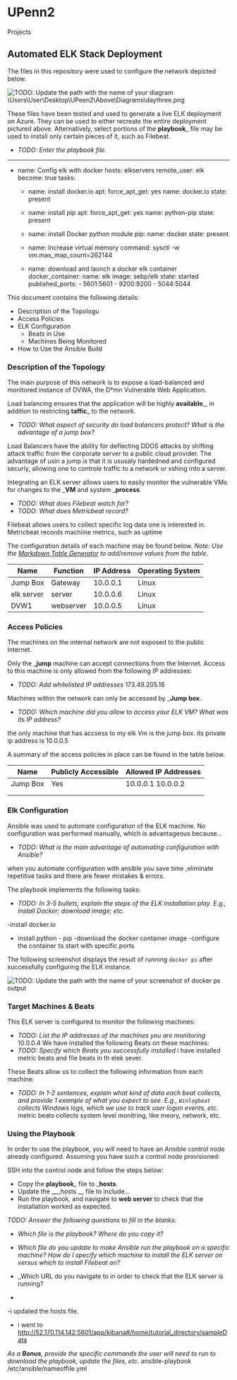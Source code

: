 # UPenn2
Projects
## Automated ELK Stack Deployment

The files in this repository were used to configure the network depicted below.

![TODO: Update the path with the name of your diagram](Images/diagram_filename.png)
\Users\User\Desktop\UPeen2\Above\Diagrams\daythree.png

These files have been tested and used to generate a live ELK deployment on Azure. They can be used to either recreate the entire deployment pictured above. Alternatively, select portions of the __playbook___ file may be used to install only certain pieces of it, such as Filebeat.

  - _TODO: Enter the playbook file._
---
- name: Config elk with docker
  hosts: elkservers
  remote_user: elk
  become: true
  tasks:

  - name: install docker.io
    apt:
      force_apt_get: yes
      name: docker.io
      state: present

  - name: install pip
    apt:
      force_apt_get: yes
      name: python-pip
      state: present

  - name: install Docker python module
    pip:
      name: docker
      state: present

  - name: Increase virtual memory
    command: sysctl -w vm.max_map_count=262144

  - name: download and launch a docker elk container
    docker_container:
      name: elk
      image: sebp/elk
      state: started
      published_ports:
        - 5601:5601
        - 9200:9200
        - 5044:5044

This document contains the following details:
- Description of the Topologu
- Access Policies
- ELK Configuration
  - Beats in Use
  - Machines Being Monitored
- How to Use the Ansible Build


### Description of the Topology

The main purpose of this network is to expose a load-balanced and monitored instance of DVWA, the D*mn Vulnerable Web Application.

Load balancing ensures that the application will be highly __available___, in addition to restricting __taffic___ to the network.
- _TODO: What aspect of security do load balancers protect? What is the advantage of a jump box?_

Load Balancers have the ability for deflecting DDOS attacks by shifting attack traffic from the corporate server to a public cloud provider.
The advantage of usin a jump is that it is ususaly hardedned and configured securly, allowing one to controle traffic to a network or sshing into a server.

Integrating an ELK server allows users to easily monitor the vulnerable VMs for changes to the ___VM__ and system ___process__.
- _TODO: What does Filebeat watch for?_
- _TODO: What does Metricbeat record?_

Filebeat allows users to collect specific log data one is interested in.
Metricbeat records machiine metrics, such as uptime



The configuration details of each machine may be found below.
_Note: Use the [Markdown Table Generator](http://www.tablesgenerator.com/markdown_tables) to add/remove values from the table_.

| Name     | Function | IP Address | Operating System |
|----------|----------|------------|------------------|
| Jump Box | Gateway  | 10.0.0.1   | Linux            |
| elk server| server  | 10.0.0.6   | Linux            |
| DVW1     | webserver| 10.0.0.5   | Linux            |


### Access Policies

The machines on the internal network are not exposed to the public Internet. 

Only the ___jump__ machine can accept connections from the Internet. Access to this machine is only allowed from the following IP addresses:
- _TODO: Add whitelisted IP addresses_
173.49.205.16

Machines within the network can only be accessed by ___Jump box__.
- _TODO: Which machine did you allow to access your ELK VM? What was its IP address?_


the only machine that has accsess to my elk Vm is the jump box. its private ip address is 10.0.0.5 


A summary of the access policies in place can be found in the table below.

| Name     | Publicly Accessible | Allowed IP Addresses |
|----------|---------------------|----------------------|
| Jump Box | Yes                 | 10.0.0.1 10.0.0.2    |
|          |                     |                      |
|          |                     |                      |

### Elk Configuration

Ansible was used to automate configuration of the ELK machine. No configuration was performed manually, which is advantageous because...
- _TODO: What is the main advantage of automating configuration with Ansible?_

when you automate configuration with ansible you save time ,eliminate repetitive tasks and there are fewer mistakes & errors.


The playbook implements the following tasks:
- _TODO: In 3-5 bullets, explain the steps of the ELK installation play. E.g., install Docker; download image; etc._

-install docker.io 
- install python - pip
-download the docker container image
-configure the container to start with specific ports


The following screenshot displays the result of running `docker ps` after successfully configuring the ELK instance.

![TODO: Update the path with the name of your screenshot of docker ps output](Images/docker_ps_output.png)

### Target Machines & Beats
This ELK server is configured to monitor the following machines:
- _TODO: List the IP addresses of the machines you are monitoring_
10.0.0.4
We have installed the following Beats on these machines:
- _TODO: Specify which Beats you successfully installed_
i have installed metric beats and file beats in th elek sever.

These Beats allow us to collect the following information from each machine:
- _TODO: In 1-2 sentences, explain what kind of data each beat collects, and provide 1 example of what you expect to see. E.g., `Winlogbeat` collects Windows logs, which we use to track user logon events, etc._
metric beats collects system level monitring, like meory, network, etc.
### Using the Playbook
In order to use the playbook, you will need to have an Ansible control node already configured. Assuming you have such a control node provisioned: 

SSH into the control node and follow the steps below:
- Copy the __playbook___ file to ___hosts__.
- Update the ___hosts __ file to include...
- Run the playbook, and navigate to __web server__ to check that the installation worked as expected.

_TODO: Answer the following questions to fill in the blanks:_
- _Which file is the playbook? Where do you copy it?_
- _Which file do you update to make Ansible run the playbook on a specific machine? How do I specify which machine to install the ELK server on versus which to install Filebeat on?_
- _Which URL do you navigate to in order to check that the ELK server is running?

-
-i updated the hosts file.
- i went to http://52.170.114.142:5601/app/kibana#/home/tutorial_directory/sampleData


_As a **Bonus**, provide the specific commands the user will need to run to download the playbook, update the files, etc._
ansible-playbook /etc/ansible/nameoffile.yml
